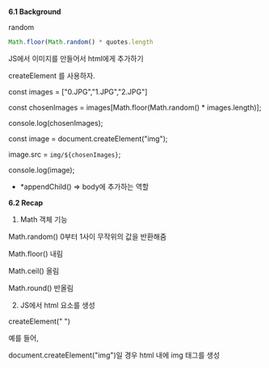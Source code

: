 ****6.1 Background****

random

```jsx
Math.floor(Math.random() * quotes.length
```

JS에서 이미지를 만들어서 html에게 추가하기

createElement 를 사용하자.

const images = ["0.JPG","1.JPG","2.JPG"]

const chosenImages = images[Math.floor(Math.random() * images.length)];

console.log(chosenImages);

const image = document.createElement("img");

image.src = `img/${chosenImages}`;

console.log(image);

- *appendChild() => body에 추가하는 역할

****6.2 Recap****

1. Math 객체 기능

Math.random() 0부터 1사이 무작위의 값을 반환해줌

Math.floor() 내림

Math.ceil() 올림

Math.round() 반올림

2. JS에서 html 요소를 생성

createElement(" ")

예를 들어,

document.createElement("img")일 경우 html 내에 img 태그를 생성
